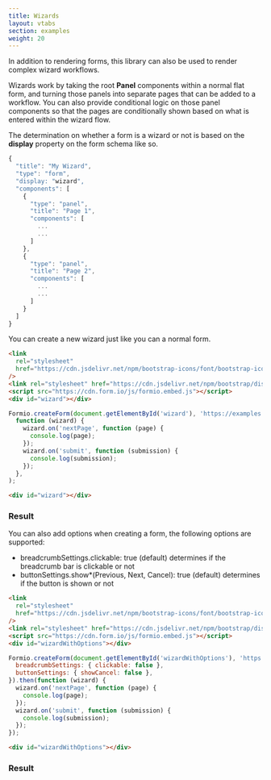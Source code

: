 ```yaml
---
title: Wizards
layout: vtabs
section: examples
weight: 20
---
```


In addition to rendering forms, this library can also be used to render complex wizard workflows.

Wizards work by taking the root **Panel** components within a normal flat form, and turning those
panels into separate pages that can be added to a workflow. You can also provide conditional logic
on those panel components so that the pages are conditionally shown based on what is entered within
the wizard flow.

The determination on whether a form is a wizard or not is based on the **display** property on the form schema like so.

```js
{
  "title": "My Wizard",
  "type": "form",
  "display: "wizard",
  "components": [
    {
      "type": "panel",
      "title": "Page 1",
      "components": [
        ...
        ...
      ]
    },
    {
      "type": "panel",
      "title": "Page 2",
      "components": [
        ...
        ...
      ]
    }
  ]
}
```

You can create a new wizard just like you can a normal form.

```html
<link
  rel="stylesheet"
  href="https://cdn.jsdelivr.net/npm/bootstrap-icons/font/bootstrap-icons.css"
/>
<link rel="stylesheet" href="https://cdn.jsdelivr.net/npm/bootstrap/dist/css/bootstrap.min.css" />
<script src="https://cdn.form.io/js/formio.embed.js"></script>
<div id="wizard"></div>
```

```js
Formio.createForm(document.getElementById('wizard'), 'https://examples.form.io/wizard').then(
  function (wizard) {
    wizard.on('nextPage', function (page) {
      console.log(page);
    });
    wizard.on('submit', function (submission) {
      console.log(submission);
    });
  },
);
```

```html
<div id="wizard"></div>
```

### Result

<div class="card card-body bg-light">
<div id="wizard"></div>
<script type="text/javascript">
Formio.createForm(document.getElementById('wizard'), 'https://examples.form.io/wizard')
  .then(function(wizard) {
    wizard.on('nextPage', function(page) {
      console.log(page);
    });
    wizard.on('submit', function(submission) {
      console.log(submission);
    });
  });
</script>
</div>

You can also add options when creating a form, the following options are supported:

- breadcrumbSettings.clickable: true (default) determines if the breadcrumb bar is clickable or not
- buttonSettings.show\*(Previous, Next, Cancel): true (default) determines if the button is shown or not

```html
<link
  rel="stylesheet"
  href="https://cdn.jsdelivr.net/npm/bootstrap-icons/font/bootstrap-icons.css"
/>
<link rel="stylesheet" href="https://cdn.jsdelivr.net/npm/bootstrap/dist/css/bootstrap.min.css" />
<script src="https://cdn.form.io/js/formio.embed.js"></script>
<div id="wizardWithOptions"></div>
```

```js
Formio.createForm(document.getElementById('wizardWithOptions'), 'https://examples.form.io/wizard', {
  breadcrumbSettings: { clickable: false },
  buttonSettings: { showCancel: false },
}).then(function (wizard) {
  wizard.on('nextPage', function (page) {
    console.log(page);
  });
  wizard.on('submit', function (submission) {
    console.log(submission);
  });
});
```

```html
<div id="wizardWithOptions"></div>
```

### Result

<div class="card card-body bg-light">
<div id="wizardWithOptions"></div>
<script type="text/javascript">
Formio.createForm(
  document.getElementById('wizardWithOptions'),
  'https://examples.form.io/wizard',
  {
    breadcrumbSettings: {clickable:false},
    buttonSettings: {showCancel: false}
  })
  .then(function(wizard) {
    wizard.on('nextPage', function(page) {
      console.log(page);
    });
    wizard.on('submit', function(submission) {
      console.log(submission);
    });
  });
</script>
</div>
